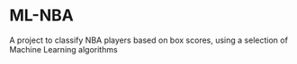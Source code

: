 # ML-NBA
A project to classify NBA players based on box scores, using a selection of Machine Learning algorithms
